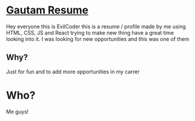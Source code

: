 # [Gautam Resume]("www.demo.com")
Hey everyone this is EvilCoder this is a resume / profile made by me using HTML, CSS, JS and React trying to make
new thing have a great time looking into it. I was looking for new opportunities and this was one of them

## Why?
Just for fun and to add more opportunities in my carrer

# Who?
Me guys!
